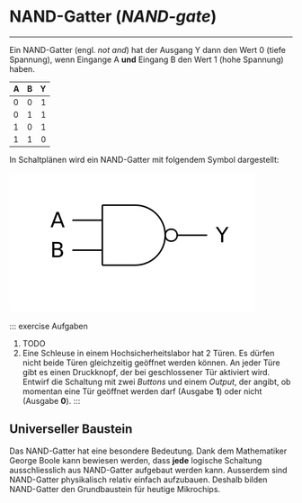 # NAND-Gatter (*NAND-gate*)
---

Ein NAND-Gatter (engl. *not and*) hat der Ausgang Y dann den Wert 0 (tiefe Spannung), wenn Eingange A **und** Eingang B den Wert 1 (hohe Spannung) haben.

| A   | B   |   Y |
|:--- |:--- | ---:|
| 0   | 0   |   1 |
| 0   | 1   |   1 |
| 1   | 0   |   1 |
| 1   | 1   |   0 |

In Schaltplänen wird ein NAND-Gatter mit folgendem Symbol dargestellt:

![Symbol für ein NAND-Gatter](./nand-gate.svg)

::: exercise Aufgaben
1. TODO
2. Eine Schleuse in einem Hochsicherheitslabor hat 2 Türen. Es dürfen nicht beide Türen gleichzeitig geöffnet werden können. An jeder Türe gibt es einen Druckknopf, der bei geschlossener Tür aktiviert wird. Entwirf die Schaltung mit zwei _Buttons_ und einem _Output_, der angibt, ob momentan eine Tür geöffnet werden darf (Ausgabe **1**) oder nicht (Ausgabe **0**).
:::

## Universeller Baustein

Das NAND-Gatter hat eine besondere Bedeutung. Dank dem Mathematiker George Boole kann bewiesen werden, dass **jede** logische Schaltung ausschliesslich aus NAND-Gatter aufgebaut werden kann. Ausserdem sind NAND-Gatter physikalisch relativ einfach aufzubauen. Deshalb bilden NAND-Gatter den Grundbaustein für heutige Mikrochips.
